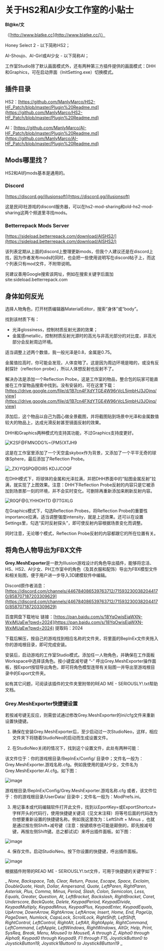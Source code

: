 # 关于HS2和AI少女工作室的小贴士 

**Bl@ke/文**

（[http://www.blatke.cc](http://www.blatke.cc/)）

Honey Select 2 - 以下简称HS2；

AI-Shoujo、AI-Girl或AI少女 - 以下简称AI；

工作室Studio除了默认画面模式外，还有两种第三方插件提供的画面模式：DHH和Graphics，可在启动界面（InitSetting.exe）切换模式。

## 插件目录
HS2：[https://github.com/ManlyMarco/HS2-HF_Patch/blob/master/Plugin%20Readme.md](https://github.com/ManlyMarco/HS2-HF_Patch/blob/master/Plugin%20Readme.md)

AI：[https://github.com/ManlyMarco/AI-HF_Patch/blob/master/Plugin%20Readme.md](https://github.com/ManlyMarco/AI-HF_Patch/blob/master/Plugin%20Readme.md) 
## Mods哪里找？
HS2和AI的mods基本是通用的。

### Discord
[https://discord.gg/illusionsoft](https://discord.gg/illusionsoft)

这是民间I社游戏的discord服务器，可以在hs2-mod-sharing和old-hs2-mod-sharing这两个频道里寻找mods。

### Betterrepack Mods Server
[https://sideload.betterrepack.com/download/AISHS2/](https://sideload.betterrepack.com/download/AISHS2/) 

该列表定期从上面的discord上整理更新mods，但我个人建议还是在discord上找，因为作者发布mods的同时，也会把一些使用说明写在discord帖子上，而这个列表只有mod文件，不附带说明。
 
另建议善用Google搜索该网址，例如在搜索关键字后面加site:sideload.betterrepack.com 
## 身体如何反光
选择人物角色，打开材质编辑器MaterialEditor，搜索“身体”或“body”。

找到该材质下有：

- 光泽glossiness，控制材质反射光源的效果；
- 金属感metallic，控制材质反射光源时的高光与非高光部分的对比度，非高光部分会反射周边环境。

适当调整上述两个数值，我一般光泽是0.8，金属是0.75。

金属值拉高时，你可能会发现，人体变暗了。这是因为周边环境是暗的，或没有反射探针（reflection probe），所以人体想反射也反射不了。

解决办法是添加一个Reflection Probe，这是工作室的物品，整合包的玩家可能直接在工作室物品搜索中找到。没有安装的，可在这里下载：[https://drive.google.com/file/d/1B7cn4FXdYTGE4W96rVcL5jmbHJ3JOjnq/view](https://drive.google.com/file/d/1B7cn4FXdYTGE4W96rVcL5jmbHJ3JOjnq/view) 

添加后，这个物品以自己为圆心做全景截图，并将截图贴到场景中光泽和金属数值较大的物品上，达成光滑反射甚至镜面反射的效果。

DHH和Graphics两种模式均支持其功能，不过Graphics支持度更好。

![K2SF@FMNODG%~{PM5(XTJH9](https://github.com/user-attachments/assets/ccda59fd-eb64-4cab-b86a-a30a8fb22462)

这是在工作室里添加了一个天空盒skybox作为背景，又添加了一个平平无奇的球体Sphere，最后添加了Reflection Probe。

![_ZX}YQSPQ@DIR5 KDJJCOQF](https://github.com/user-attachments/assets/6e7ebace-4715-4a45-89df-8f89f9e71d1e)

在DHH模式下，将球体的金属和光泽拉满，并把DHH界面中的“贴图金属反射”拉满，就实现了上图效果。注意：DHH下Reflection Probe反射的内容只是它被添加到场景那一刻的环境，并不会实时变化。可删除再重新添加来刷新反射内容。

![R0QF@{LYHHOHTD @7TGXLG](https://github.com/user-attachments/assets/446035a2-d443-4012-b305-b9d2b3c35d61)

在Graphics模式下，勾选Reflection Probes，将Reflection Probe的重要性importance拉满，适当调整强度intensity，就是上述效果。还可以在设置Settings里，勾选“实时反射探头”，即可使反射内容根据场景变化而调整。

同时注意，无论哪个模式，Reflection Probe反射的内容都跟它的所在位置有关。
## 将角色人物导出为FBX文件
**Grey.MeshExporter**是一款为Illusion游戏设计的角色导出插件，能够将恋活、HS、HS2、AI少女、PH工作室中的角色（及其衣服和配饰）导出为FBX模型文件和相关贴图，便于用户进一步导入3D建模软件中编辑。

Discord原作者消息：[https://discord.com/channels/446784086539763712/715932300382044170/858707187203309629](https://discord.com/channels/446784086539763712/715932300382044170/858707187203309629)

百度网盘下载地址
链接：[https://pan.baidu.com/s/18YqOwisEjaWXN-WxiMUaEw?pwd=2024](https://pan.baidu.com/s/18YqOwisEjaWXN-WxiMUaEw?pwd=2024)
提取码：2024

下载后解压，按自己的游戏找到相应名称的文件夹，将里面的BepInEx文件夹拖入你的游戏根目录，即可完成安装。

安装后，启动游戏的工作室Studio模式。添加任一人物角色，并确保在工作面板Workspace中选择该角色。按小键盘减号键 “-” 呼出Grey.MeshExporter操作面板，按Export按钮导出角色，即可将角色模型连带有关贴图一并导出至游戏根目录中的Export文件夹。

如有其它问题，可阅读该插件的文件夹里附带的READ ME - SERIOUSLY!.txt帮助文档。

### Grey.MeshExporter快捷键设置
若按减号键无反应，则需尝试通过修改Grey.MeshExporter的ini/cfg文件来重新设置快捷键。

1. 确保在安装Grey.MeshExporter后，至少启动过一次StudioNeo，这样，相应文件夹下将随着StudioNeo的启动而生成设置文件。

2. 在StudioNeo关闭的情况下，找到这个设置文件，此处有两种可能：

该文件位于：你的游戏根目录/BepInEx/Config/ 目录中；文件名一般为：Grey.MeshExporter.游戏名称.cfg。例如我使用的是AI少女，文件名为Grey.MeshExporter.AI.cfg。如下图：

![image](https://github.com/user-attachments/assets/e3b2d3ad-dd49-43df-a303-3a6ca2b59d9d)

游戏根目录/BepInEx/Config/Grey.MeshExporter.游戏名称.cfg
或者，该文件位于：你的游戏根目录/UserData/ 目录中；文件名一般为：ModPrefs.ini。

3. 用记事本或代码编辑软件打开此文件，找到以EportKey=或ExportShortcut=字样开头的代码行，使用快捷键关键词（见文末注释）将等号后面的代码改为你想要重新设置的快捷键名称。例如我这里改为：LeftShift + Minus ，也就是通过按左侧Shift+减号键（注意：按键顺序也可能是颠倒的，即先按减号键，再按左侧Shift键。总之都试试）来呼出插件面板。如下图：

![image](https://github.com/user-attachments/assets/6f4a8967-28bb-4bf5-8dd5-ee1dea90575c)

4. 保存文件。启动StudioNeo。按下你设置的快捷键，呼出插件面板。

![image](https://github.com/user-attachments/assets/01399f27-88b9-4ad9-b670-dcf9fd437cb1)

根据插件附带的READ ME - SERIOUSLY!.txt文件，可用于快捷键的关键字如下：

_ _None, Backspace, Tab, Clear, Return, Pause, Escape, Space, Exclaim, DoubleQuote, Hash, Dollar, Ampersand, Quote, LeftParen, RightParen, Asterisk, Plus, Comma, Minus, Period, Slash, Colon, Semicolon, Less, Equals, Greater, Question, At, LeftBracket, Backslash, RightBracket, Caret, Underscore, BackQuote, Delete, KeypadPeriod, KeypadDivide, KeypadMultiply, KeypadMinus, KeypadPlus, KeypadEnter, KeypadEquals, UpArrow, DownArrow, RightArrow, LeftArrow, Insert, Home, End, PageUp, PageDown, Numlock, CapsLock, ScrollLock, RightShift, LeftShift, RightControl, LeftControl, RightAlt, LeftAlt, RightApple, RightCommand, LeftCommand, LeftApple, LeftWindows, RightWindows, AltGr, Help, Print, SysReq, Break, Menu, Mouse0 to Mouse6, A through Z, Alpha0 through Alpha9, Keypad0 through Keypad9, F1 through F15, JoystickButton0 to JoystickButton19, Joystick1Button0 to Joystick8Button19_ _


